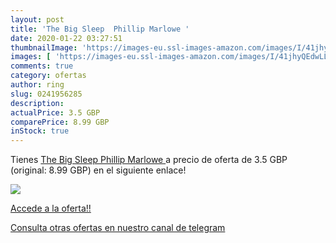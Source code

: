 ```yaml
---
layout: post
title: 'The Big Sleep  Phillip Marlowe '
date: 2020-01-22 03:27:51
thumbnailImage: 'https://images-eu.ssl-images-amazon.com/images/I/41jhyQEdwLL._SL200_.jpg'
images: [ 'https://images-eu.ssl-images-amazon.com/images/I/41jhyQEdwLL._SL200_.jpg' ]
comments: true
category: ofertas
author: ring
slug: 0241956285
description:
actualPrice: 3.5 GBP
comparePrice: 8.99 GBP
inStock: true
---
```


Tienes [The Big Sleep  Phillip Marlowe ](https://www.amazon.com/dp/0241956285/?tag=redken08-20) a precio de oferta de 3.5 GBP (original: 8.99 GBP) en el siguiente enlace!

[![](https://images-eu.ssl-images-amazon.com/images/I/41jhyQEdwLL._SL200_.jpg)](https://www.amazon.com/dp/0241956285/?tag=redken08-20)

[Accede a la oferta!!](https://www.amazon.com/dp/0241956285/?tag=redken08-20)

[Consulta otras ofertas en nuestro canal de telegram](https://t.me/s/ofertas25)
